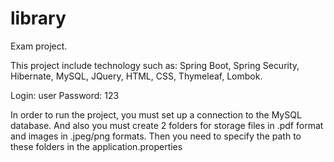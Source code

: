 # library
Exam project.

This project include technology such as: Spring Boot, Spring Security, Hibernate, MySQL, JQuery, HTML, CSS, Thymeleaf, Lombok.

Login: user
Password: 123

In order to run the project, you must set up a connection to the MySQL database. 
And also you must create 2 folders for storage files in .pdf format and images in .jpeg/png formats.
Then you need to specify the path to these folders in the application.properties






